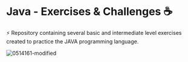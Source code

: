 # Java - Exercises & Challenges ☕

⚡ Repository containing several basic and intermediate level exercises created to practice the JAVA programming language.
<br>

![0514161-modified](https://github.com/josi-lima/java-exercises/assets/108018406/b276706b-8d94-4f38-b5d3-26676d1f139e)

